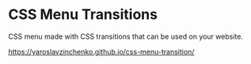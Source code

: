 # CSS Menu Transitions

CSS menu made with CSS transitions that can be used on your website.

https://yaroslavzinchenko.github.io/css-menu-transition/
